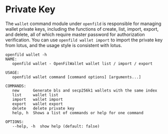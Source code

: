 # Private Key

The `wallet` command module under `openfild` is responsible for managing wallet private keys, including the functions of create, list, import, export, and delete, all of which require master password for authorization verification. You can use `openfild wallet import` to import the private key from lotus, and the usage style is consistent with lotus.

```
openfild wallet -h
NAME:
   openfild wallet - OpenFilWallet wallet list / import / export

USAGE:
   openfild wallet command [command options] [arguments...]

COMMANDS:
   new      Generate bls and secp256k1 wallets with the same index
   list     wallet list
   import   wallet import
   export   wallet export
   delete   delete private key
   help, h  Shows a list of commands or help for one command

OPTIONS:
   --help, -h  show help (default: false)
```

